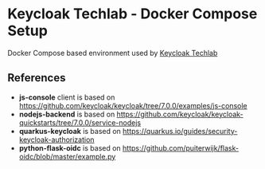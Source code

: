 # Keycloak Techlab - Docker Compose Setup

Docker Compose based environment used by [Keycloak Techlab](https://github.com/puzzle/keycloak-techlab)

## References

* **js-console** client is based on <https://github.com/keycloak/keycloak/tree/7.0.0/examples/js-console>
* **nodejs-backend** is based on <https://github.com/keycloak/keycloak-quickstarts/tree/7.0.0/service-nodejs>
* **quarkus-keycloak** is based on <https://quarkus.io/guides/security-keycloak-authorization>
* **python-flask-oidc** is based on <https://github.com/puiterwijk/flask-oidc/blob/master/example.py>
